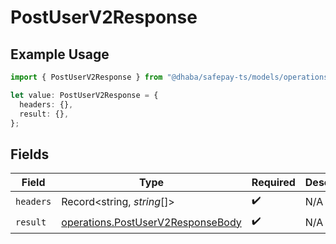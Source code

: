 # PostUserV2Response

## Example Usage

```typescript
import { PostUserV2Response } from "@dhaba/safepay-ts/models/operations";

let value: PostUserV2Response = {
  headers: {},
  result: {},
};
```

## Fields

| Field                                                                                  | Type                                                                                   | Required                                                                               | Description                                                                            |
| -------------------------------------------------------------------------------------- | -------------------------------------------------------------------------------------- | -------------------------------------------------------------------------------------- | -------------------------------------------------------------------------------------- |
| `headers`                                                                              | Record<string, *string*[]>                                                             | :heavy_check_mark:                                                                     | N/A                                                                                    |
| `result`                                                                               | [operations.PostUserV2ResponseBody](../../models/operations/postuserv2responsebody.md) | :heavy_check_mark:                                                                     | N/A                                                                                    |